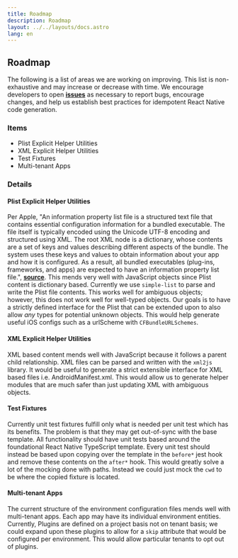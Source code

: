 ```yaml
---
title: Roadmap
description: Roadmap
layout: ../../layouts/docs.astro
lang: en
---
```


## Roadmap
The following is a list of areas we are working on improving. This list is non-exhaustive and may increase or decrease with time. We encourage developers to open [**issues**](https://github.com/brandingbrand/flagship/issues) as necessary to report bugs, encourage changes, and help us establish best practices for idempotent React Native code generation.

### Items
- Plist Explicit Helper Utilities
- XML Explicit Helper Utilities
- Test Fixtures
- Multi-tenant Apps

### Details
#### Plist Explicit Helper Utilities

Per Apple, <span class="italic">"An information property list file is a structured text file that contains essential configuration information for a bundled executable. The file itself is typically encoded using the Unicode UTF-8 encoding and structured using XML. The root XML node is a dictionary, whose contents are a set of keys and values describing different aspects of the bundle. The system uses these keys and values to obtain information about your app and how it is configured. As a result, all bundled executables (plug-ins, frameworks, and apps) are expected to have an information property list file."</span>, [**source**](https://developer.apple.com/library/archive/documentation/General/Reference/InfoPlistKeyReference/Articles/AboutInformationPropertyListFiles.html). This mends very well with JavaScript objects since Plist content is dictionary based. Currently we use `simple-list` to parse and write the Plist file contents. This works well for ambiguous objects; however, this does not work well for well-typed objects. Our goals is to have a strictly defined interface for the Plist that can be extended upon to also allow _any_ types for potential unknown objects. This would help generate useful iOS configs such as a urlScheme with `CFBundleURLSchemes`.

#### XML Explicit Helper Utilities

XML based content mends well with JavaScript because it follows a parent child relationship. XML files can be parsed and written with the `xml2js` library. It would be useful to generate a strict extensible interface for XML based files i.e. AndroidManifest.xml. This would allow us to generate helper modules that are much safer than just updating XML with ambiguous objects.

#### Test Fixtures

Currently unit test fixtures fulfill only what is needed per unit test which has its benefits. The problem is that they may get out-of-sync with the base template. All functionality should have unit tests based around the foundational React Native TypeScript template. Every unit test should instead be based upon copying over the template in the `before*` jest hook and remove these contents on the `after*` hook. This would greatly solve a lot of the mocking done with paths. Instead we could just mock the `cwd` to be where the copied fixture is located.

#### Multi-tenant Apps

The current structure of the environment configuration files mends well with multi-tenant apps. Each app may have its individual environment entities. 
Currently, Plugins are defined on a project basis not on tenant basis; we could expand upon these plugins to allow for a `skip` attribute that would be configured per environment. This would allow particular tenants to opt out of plugins.

